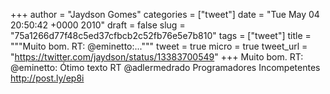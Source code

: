 
+++
author = "Jaydson Gomes"
categories = ["tweet"]
date = "Tue May 04 20:50:42 +0000 2010"
draft = false
slug = "75a1266d77f48c5ed37cfbcb2c52fb76e5e7b810"
tags = ["tweet"]
title = """Muito bom. RT: @eminetto:..."""
tweet = true
micro = true
tweet_url = "https://twitter.com/jaydson/status/13383700549"
+++
Muito bom. RT: @eminetto: Ótimo texto RT @adlermedrado Programadores Incompetentes http://post.ly/ep8i
